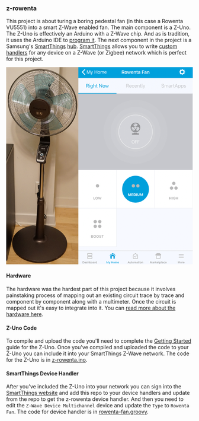 ### z-rowenta

This project is about turing a boring pedestal fan (in this case a Rowenta VU5551) into a smart Z-Wave enabled fan. The
main component is a Z-Uno. The Z-Uno is effectively an Arduino with a Z-Wave chip. And as is tradition, it uses the
Arduino IDE to [program it](https://z-uno.z-wave.me/getting-started/). The next component in the project is a Samsung's
[SmartThings](https://www.smartthings.com/) [hub](https://shop.smartthings.com/products/samsung-smartthings-hub).
[SmartThings](http://docs.smartthings.com/en/latest/getting-started/overview.html) allows you to write
[custom handlers](http://docs.smartthings.com/en/latest/device-type-developers-guide/index.html) for any device on a
Z-Wave (or Zigbee) network which is perfect for this project.

![Completed Smart Fan Project](completed-fan.png)

#### Hardware

The hardware was the hardest part of this project because it involves painstaking process of mapping out an existing
circuit trace by trace and component by component along with a multimeter. Once the circuit is mapped out it's easy to
integrate into it. You can [read more about the hardware here](hardware).

#### Z-Uno Code

To compile and upload the code you'll need to complete the [Getting Started](https://z-uno.z-wave.me/getting-started/)
guide for the Z-Uno. Once you've compiled and uploaded the code to your Z-Uno you can include it into your SmartThings
Z-Wave network. The code for the Z-Uno is in [z-rowenta.ino](z-rowenta/z-rowenta.ino).

#### SmartThings Device Handler

After you've included the Z-Uno into your network you can sign into the
[SmartThings website](https://graph.api.smartthings.com) and add this repo to your device
handlers and update from the repo to get the z-rowenta device handler. And then you need to edit the
`Z-Wave Device Multichannel` device and update the `Type` to `Rowenta Fan`. The code for device handler is in
[rowenta-fan.groovy](devicetypes/z-rowenta/rowenta-fan.src/rowenta-fan.groovy).
